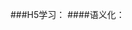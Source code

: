 ###H5学习：
####语义化：
<article><aside><command><dialog><summary><figure><figcaption><footer><header><mark><meter><nav><progress><ruby><rt><rp><section><time><wbr>
<bdi>设置一段脱离父元素文本方向的一段文本
<detials>描述文档或文档某个部分的细节
####表单元素：
<datalist><keygen><output>
```html
		<!-- 可以实现简单的匹配 -->
        <input type="text" list="input_list" />
		<datalist id="input_list">
			<option value="zhangsan">张三</option>
			<option value="zhangsanfeng">张三丰</option>
			<option value="lisi">李四</option>
			<option value="wangwu">王五</option>
		</datalist>
```
####input属性：
autocomplete;autofocus;form;formaction;formenctype;formmethod;formnovalidate
formtarget;height,width;list;min,max;multiple;pattern;placeholder;required;step;